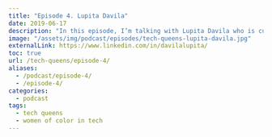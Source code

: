 ```yaml
---
title: "Episode 4. Lupita Davila"
date: 2019-06-17
description: "In this episode, I’m talking with Lupita Davila who is currently a software engineer at Twilio."
image: "/assets/img/podcast/episodes/tech-queens-lupita-davila.jpg"
externalLink: https://www.linkedin.com/in/davilalupita/
toc: true
url: /tech-queens/episode-4/
aliases:
  - /podcast/episode-4/
  - /episode-4/
categories:
  - podcast
tags:
  - tech queens
  - women of color in tech
---
```

